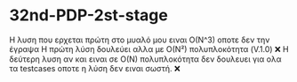 # 32nd-PDP-2st-stage
Η λυση που ερχεται πρώτη στο μυαλό μου ειναι O(N^3) οποτε δεν την έγραψα
Η πρώτη λύση δουλεύει αλλα με O(N²) πολυπλοκότητα (V.1.0) ❌
Η δεύτερη λυση αν και ειναι σε O(N) πολυπλοκότητα δεν δουλευει για ολα τα testcases οποτε η λύση δεν ειναι σωστή. ❌
